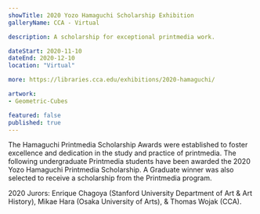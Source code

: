 ```yaml
---
showTitle: 2020 Yozo Hamaguchi Scholarship Exhibition
galleryName: CCA - Virtual

description: A scholarship for exceptional printmedia work.

dateStart: 2020-11-10
dateEnd: 2020-12-10
location: "Virtual"

more: https://libraries.cca.edu/exhibitions/2020-hamaguchi/

artwork:
- Geometric-Cubes

featured: false
published: true
---
```


The Hamaguchi Printmedia Scholarship Awards were established to foster excellence and dedication in the study and practice of printmedia. The following undergraduate Printmedia students have been awarded the 2020 Yozo Hamaguchi Printmedia Scholarship. A Graduate winner was also selected to receive a scholarship from the Printmedia program.

2020 Jurors: Enrique Chagoya (Stanford University Department of Art & Art History), Mikae Hara (Osaka University of Arts), & Thomas Wojak (CCA).
